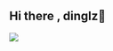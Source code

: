 ## Hi there , dinglz👋

![](https://github-readme-stats.vercel.app/api?username=dingdinglz&show_icons=true&theme=ambient_gradient&count_private=true)
